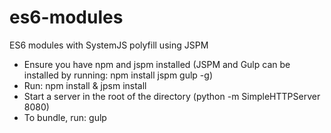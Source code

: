 # es6-modules
ES6 modules with SystemJS polyfill using JSPM

* Ensure you have npm and jspm installed (JSPM and Gulp can be installed by running: npm install jspm gulp -g)
* Run: npm install & jpsm install
* Start a server in the root of the directory (python -m SimpleHTTPServer 8080)
* To bundle, run: gulp
